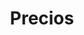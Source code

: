 ---
title: "Precios"
description: "Planes y servicios de desarrollo de software ofrecidos por Bunker."
draft: false
plans:
  - title: Starter
    subtitle: Ideal para proyectos piloto y MVP
    price: 1200
    type: mensual
    features:
      - Desarrollo de MVP
      - Revisión técnica inicial
      - Despliegue básico en la nube
      - Soporte por 30 días
    button:
      label: "Solicitar cotización"
      link: "/contact"

  - title: Professional
    subtitle: Para equipos y productos en crecimiento
    price: 4200
    type: mensual
    recommended: true
    features:
      - Desarrollo full-stack
      - Integraciones API
      - CI/CD y despliegue automatizado
      - Mantenimiento y soporte continuo
      - Auditoría de seguridad básica
    button:
      label: "Contactar ventas"
      link: "/contact"

  - title: Enterprise
    subtitle: Soluciones a medida para organizaciones
    price: 9800
    type: mensual
    features:
      - Arquitectura a medida y escalabilidad
      - SLA y soporte dedicado
      - Auditorías de seguridad avanzadas
      - Integración con sistemas legacy
      - Formación y transferencia de conocimiento
    button:
      label: "Hablar con un especialista"
      link: "/contact"

call_to_action:
  title: "¿Necesitas una solución a medida?"
  content: "En Bunker diseñamos, desarrollamos e implementamos soluciones de software adaptadas a la complejidad de tu negocio. Ponte en contacto para definir alcance, plazos y presupuesto."
  image: '/bunker/images/cta-bunker.png'
  button:
    enable: true
    label: "Contactar ahora"
    link: "/contact"
---